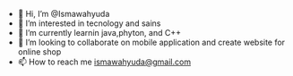 - 👋 Hi, I’m @Ismawahyuda
- 👀 I’m interested in tecnology and sains
- 🌱 I’m currently learnin java,phyton, and C++
- 💞️ I’m looking to collaborate on mobile application and create website for online shop
- 📫 How to reach me ismawahyuda@gmail.com

<!---
Ismawahyuda/Ismawahyuda is a ✨ special ✨ repository because its `README.md` (this file) appears on your GitHub profile.
You can click the Preview link to take a look at your changes.
--->
